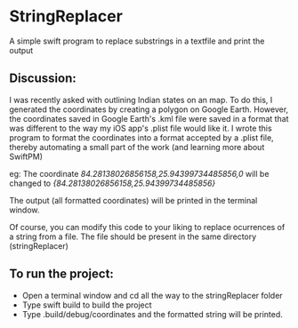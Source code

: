 # StringReplacer
A simple swift program to replace substrings in a textfile and print the output

## Discussion:
I was recently asked with outlining Indian states on an map. To do this, I generated the coordinates by creating a polygon on Google Earth.
However, the coordinates saved in Google Earth's .kml file were saved in a format that was different to the way my iOS app's .plist file would like it.
I wrote this program to format the coordinates into a format accepted by a .plist file, thereby automating a small part of the work (and learning more about SwiftPM)

eg: The coordinate *84.28138026856158,25.94399734485856,0* will be changed to *<string>{84.28138026856158,25.94399734485856}</string>*

The output (all formatted coordinates) will be printed in the terminal window.

Of course, you can modify this code to your liking to replace ocurrences of a string from a file. The file should be present in the same directory (stringReplacer)

## To run the project:
- Open a terminal window and cd all the way to the stringReplacer folder
- Type swift build to build the project
- Type .build/debug/coordinates and the formatted string will be printed.
